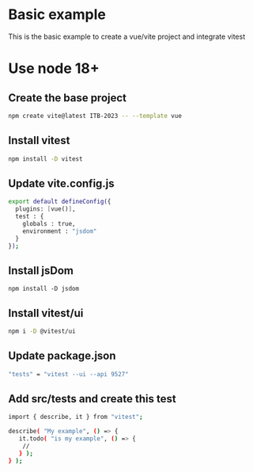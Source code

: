 # Basic example
This is the basic example to create a vue/vite project and integrate vitest

# Use node 18+

## Create the base project
```bash
npm create vite@latest ITB-2023 -- --template vue
```

## Install vitest
```bash
npm install -D vitest
```

## Update vite.config.js
```bash
export default defineConfig({
  plugins: [vue()],
  test : {
    globals : true,
    environment : "jsdom"
  }
});
```

## Install jsDom
```
npm install -D jsdom
```

## Install vitest/ui
```bash
npm i -D @vitest/ui
```

## Update package.json
```bash
"tests" = "vitest --ui --api 9527"
```

## Add src/tests and create this test
```bash
import { describe, it } from "vitest";

describe( "My example", () => {
   it.todo( "is my example", () => {
    //
   } );
} );
```



